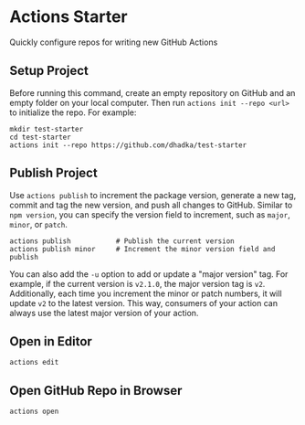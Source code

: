 # Actions Starter

Quickly configure repos for writing new GitHub Actions

## Setup Project

Before running this command, create an empty repository on GitHub and an empty folder on your
local computer.  Then run `actions init --repo <url>` to initialize the repo.  For example:

```
mkdir test-starter
cd test-starter
actions init --repo https://github.com/dhadka/test-starter
```

## Publish Project

Use `actions publish` to increment the package version, generate a new tag, commit and tag the
new version, and push all changes to GitHub.  Similar to `npm version`, you can specify the version
field to increment, such as `major`, `minor`, or `patch`.

```
actions publish           # Publish the current version
actions publish minor     # Increment the minor version field and publish
```

You can also add the `-u` option to add or update a "major version" tag.  For example, if the current
version is `v2.1.0`, the major version tag is `v2`.  Additionally, each time you increment the minor
or patch numbers, it will update `v2` to the latest version.  This way, consumers of your action
can always use the latest major version of your action.

## Open in Editor

```
actions edit
```

## Open GitHub Repo in Browser

```
actions open
```
